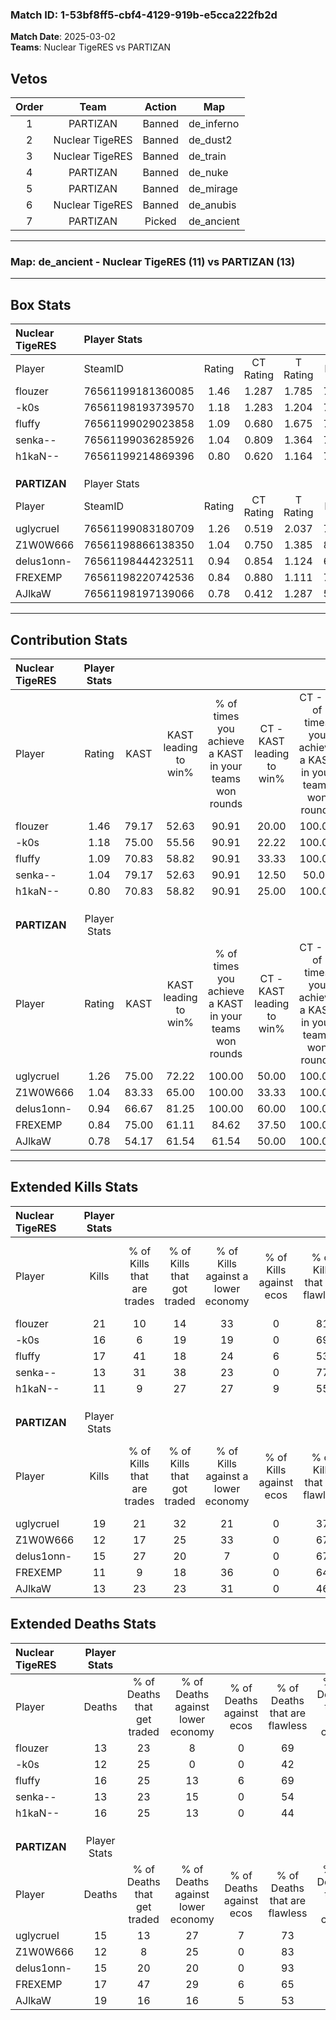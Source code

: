 ### Match ID: 1-53bf8ff5-cbf4-4129-919b-e5cca222fb2d  
**Match Date**: 2025-03-02  
**Teams**: Nuclear TigeRES vs PARTIZAN  

## Vetos  

| Order | Team | Action | Map |
| :---: | :--: | :----: | --- |
| 1 | PARTIZAN | Banned | de_inferno |
| 2 | Nuclear TigeRES | Banned | de_dust2 |
| 3 | Nuclear TigeRES | Banned | de_train |
| 4 | PARTIZAN | Banned | de_nuke |
| 5 | PARTIZAN | Banned | de_mirage |
| 6 | Nuclear TigeRES | Banned | de_anubis |
| 7 | PARTIZAN | Picked | de_ancient |

---  

### **Map**: de_ancient - Nuclear TigeRES (11) vs PARTIZAN (13)  
---  

## Box Stats  

| **Nuclear TigeRES** | Player Stats      |        |           |          |       |       |       |         |        |      |     |
| :- | :- | :-: | :-: | :-: | :-: | :-: | :-: | :-: | :-: | :-: | :-: |
| Player              | SteamID           | Rating | CT Rating | T Rating | KAST  |  ADR  | Kills | Assists | Deaths | K/D  | HS% |
| flouzer             | 76561199181360085 |  1.46  |   1.287   |  1.785   | 79.17 | 103.7 |  21   |    6    |   13   | 1.62 | 61  |
| -k0s                | 76561198193739570 |  1.18  |   1.283   |  1.204   | 75.00 | 74.1  |  16   |    5    |   12   | 1.33 | 43  |
| fluffy              | 76561199029023858 |  1.09  |   0.680   |  1.675   | 70.83 | 72.6  |  17   |    5    |   16   | 1.06 | 70  |
| senka--             | 76561199036285926 |  1.04  |   0.809   |  1.364   | 79.17 | 62.9  |  13   |    4    |   13   | 1.00 | 53  |
| h1kaN--             | 76561199214869396 |  0.80  |   0.620   |  1.164   | 70.83 | 53.6  |  11   |    3    |   16   | 0.69 | 63  |
|                     |                   |        |           |          |       |       |       |         |        |      |     |
|                     |                   |        |           |          |       |       |       |         |        |      |     |
|                     |                   |        |           |          |       |       |       |         |        |      |     |
| **PARTIZAN**        | Player Stats      |        |           |          |       |       |       |         |        |      |     |
| Player              | SteamID           | Rating | CT Rating | T Rating | KAST  |  ADR  | Kills | Assists | Deaths | K/D  | HS% |
| uglycrueI           | 76561199083180709 |  1.26  |   0.519   |  2.037   | 75.00 | 87.2  |  19   |    4    |   15   | 1.27 | 63  |
| Z1W0W666            | 76561198866138350 |  1.04  |   0.750   |  1.385   | 83.33 | 58.8  |  12   |    5    |   12   | 1.00 | 58  |
| delus1onn-          | 76561198444232511 |  0.94  |   0.854   |  1.124   | 66.67 | 53.9  |  15   |    4    |   15   | 1.00 |  6  |
| FREXEMP             | 76561198220742536 |  0.84  |   0.880   |  1.111   | 75.00 | 56.0  |  11   |    8    |   17   | 0.65 | 63  |
| AJlkaW              | 76561198197139066 |  0.78  |   0.412   |  1.287   | 54.17 | 79.6  |  13   |    6    |   19   | 0.68 | 69  |
---  

## Contribution Stats  

| **Nuclear TigeRES** | Player Stats |       |                      |                                                        |                           |                                                             |                          |                                                            |
| :- | :-: | :-: | :-: | :-: | :-: | :-: | :-: | :-: |
| Player              |    Rating    | KAST  | KAST leading to win% | % of times you achieve a KAST in your teams won rounds | CT - KAST leading to win% | CT - % of times you achieve a KAST in your teams won rounds | T - KAST leading to win% | T - % of times you achieve a KAST in your teams won rounds |
| flouzer             |     1.46     | 79.17 |        52.63         |                         90.91                          |           20.00           |                           100.00                            |          88.89           |                           88.89                            |
| -k0s                |     1.18     | 75.00 |        55.56         |                         90.91                          |           22.22           |                           100.00                            |          88.89           |                           88.89                            |
| fluffy              |     1.09     | 70.83 |        58.82         |                         90.91                          |           33.33           |                           100.00                            |          72.73           |                           88.89                            |
| senka--             |     1.04     | 79.17 |        52.63         |                         90.91                          |           12.50           |                            50.00                            |          81.82           |                           100.00                           |
| h1kaN--             |     0.80     | 70.83 |        58.82         |                         90.91                          |           25.00           |                           100.00                            |          88.89           |                           88.89                            |
|                     |              |       |                      |                                                        |                           |                                                             |                          |                                                            |
|                     |              |       |                      |                                                        |                           |                                                             |                          |                                                            |
|                     |              |       |                      |                                                        |                           |                                                             |                          |                                                            |
| **PARTIZAN**        | Player Stats |       |                      |                                                        |                           |                                                             |                          |                                                            |
| Player              |    Rating    | KAST  | KAST leading to win% | % of times you achieve a KAST in your teams won rounds | CT - KAST leading to win% | CT - % of times you achieve a KAST in your teams won rounds | T - KAST leading to win% | T - % of times you achieve a KAST in your teams won rounds |
| uglycrueI           |     1.26     | 75.00 |        72.22         |                         100.00                         |           50.00           |                           100.00                            |          83.33           |                           100.00                           |
| Z1W0W666            |     1.04     | 83.33 |        65.00         |                         100.00                         |           33.33           |                           100.00                            |          90.91           |                           100.00                           |
| delus1onn-          |     0.94     | 66.67 |        81.25         |                         100.00                         |           60.00           |                           100.00                            |          90.91           |                           100.00                           |
| FREXEMP             |     0.84     | 75.00 |        61.11         |                         84.62                          |           37.50           |                           100.00                            |          80.00           |                           80.00                            |
| AJlkaW              |     0.78     | 54.17 |        61.54         |                         61.54                          |           50.00           |                           100.00                            |          71.43           |                           50.00                            |
---  

## Extended Kills Stats  

| **Nuclear TigeRES** | Player Stats |                            |                            |                                    |                         |                              |                                 |                                       |                    |           |
| :- | :-: | :-: | :-: | :-: | :-: | :-: | :-: | :-: | :-: | :-: |
| Player              |    Kills     | % of Kills that are trades | % of Kills that got traded | % of Kills against a lower economy | % of Kills against ecos | % of Kills that are flawless | % of Kills that are close duels | % of Kills that are assisted by flash | Pistol Round Kills | AWP Kills |
| flouzer             |      21      |             10             |             14             |                 33                 |            0            |              81              |                5                |                  10                   |         0          |     4     |
| -k0s                |      16      |             6              |             19             |                 19                 |            0            |              69              |                6                |                   6                   |         0          |     0     |
| fluffy              |      17      |             41             |             18             |                 24                 |            6            |              53              |               18                |                   6                   |         2          |     2     |
| senka--             |      13      |             31             |             38             |                 23                 |            0            |              77              |                0                |                   8                   |         1          |     2     |
| h1kaN--             |      11      |             9              |             27             |                 27                 |            9            |              55              |                0                |                   0                   |         0          |     0     |
|                     |              |                            |                            |                                    |                         |                              |                                 |                                       |                    |           |
|                     |              |                            |                            |                                    |                         |                              |                                 |                                       |                    |           |
|                     |              |                            |                            |                                    |                         |                              |                                 |                                       |                    |           |
| **PARTIZAN**        | Player Stats |                            |                            |                                    |                         |                              |                                 |                                       |                    |           |
| Player              |    Kills     | % of Kills that are trades | % of Kills that got traded | % of Kills against a lower economy | % of Kills against ecos | % of Kills that are flawless | % of Kills that are close duels | % of Kills that are assisted by flash | Pistol Round Kills | AWP Kills |
| uglycrueI           |      19      |             21             |             32             |                 21                 |            0            |              37              |               16                |                  32                   |         0          |     0     |
| Z1W0W666            |      12      |             17             |             25             |                 33                 |            0            |              67              |                8                |                   0                   |         0          |     2     |
| delus1onn-          |      15      |             27             |             20             |                 7                  |            0            |              67              |                0                |                   0                   |         12         |     1     |
| FREXEMP             |      11      |             9              |             18             |                 36                 |            0            |              64              |                9                |                   9                   |         0          |     0     |
| AJlkaW              |      13      |             23             |             23             |                 31                 |            0            |              46              |               15                |                   0                   |         0          |     2     |
## Extended Deaths Stats  

| **Nuclear TigeRES** | Player Stats |                             |                                   |                          |                               |                            |                           |               |
| :- | :-: | :-: | :-: | :-: | :-: | :-: | :-: | :-: |
| Player              |    Deaths    | % of Deaths that get traded | % of Deaths against lower economy | % of Deaths against ecos | % of Deaths that are flawless | % of Deaths that are close | % of Deaths while blinded | Deaths to AWP |
| flouzer             |      13      |             23              |                 8                 |            0             |              69               |             23             |             8             |       2       |
| -k0s                |      12      |             25              |                 0                 |            0             |              42               |             25             |             8             |       2       |
| fluffy              |      16      |             25              |                13                 |            6             |              69               |             0              |            13             |       3       |
| senka--             |      13      |             23              |                15                 |            0             |              54               |             0              |             0             |       2       |
| h1kaN--             |      16      |             25              |                13                 |            0             |              44               |             6              |            19             |       3       |
|                     |              |                             |                                   |                          |                               |                            |                           |               |
|                     |              |                             |                                   |                          |                               |                            |                           |               |
|                     |              |                             |                                   |                          |                               |                            |                           |               |
| **PARTIZAN**        | Player Stats |                             |                                   |                          |                               |                            |                           |               |
| Player              |    Deaths    | % of Deaths that get traded | % of Deaths against lower economy | % of Deaths against ecos | % of Deaths that are flawless | % of Deaths that are close | % of Deaths while blinded | Deaths to AWP |
| uglycrueI           |      15      |             13              |                27                 |            7             |              73               |             7              |            20             |       2       |
| Z1W0W666            |      12      |              8              |                25                 |            0             |              83               |             8              |             0             |       0       |
| delus1onn-          |      15      |             20              |                20                 |            0             |              93               |             7              |             7             |       0       |
| FREXEMP             |      17      |             47              |                29                 |            6             |              65               |             0              |             6             |       0       |
| AJlkaW              |      19      |             16              |                16                 |            5             |              53               |             11             |             0             |       1       |
